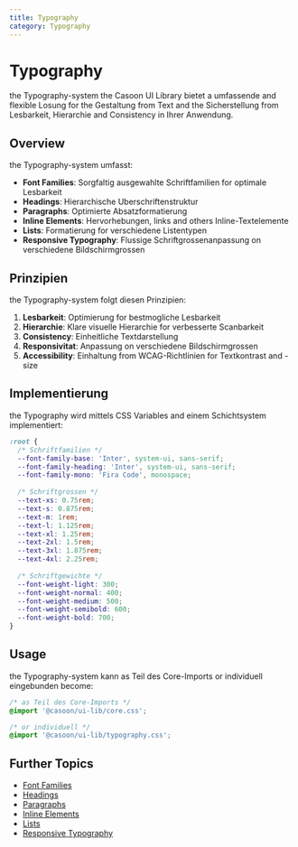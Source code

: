 ```yaml
---
title: Typography
category: Typography
---
```


# Typography

the Typography-system the Casoon UI Library bietet a umfassende and flexible Losung for the Gestaltung from Text and the Sicherstellung from Lesbarkeit, Hierarchie and Consistency in Ihrer Anwendung.

## Overview

the Typography-system umfasst:

- **Font Families**: Sorgfaltig ausgewahlte Schriftfamilien for optimale Lesbarkeit
- **Headings**: Hierarchische Uberschriftenstruktur
- **Paragraphs**: Optimierte Absatzformatierung
- **Inline Elements**: Hervorhebungen, links and others Inline-Textelemente
- **Lists**: Formatierung for verschiedene Listentypen
- **Responsive Typography**: Flussige Schriftgrossenanpassung on verschiedene Bildschirmgrossen

## Prinzipien

the Typography-system folgt diesen Prinzipien:

1. **Lesbarkeit**: Optimierung for bestmogliche Lesbarkeit
2. **Hierarchie**: Klare visuelle Hierarchie for verbesserte Scanbarkeit
3. **Consistency**: Einheitliche Textdarstellung
4. **Responsivitat**: Anpassung on verschiedene Bildschirmgrossen
5. **Accessibility**: Einhaltung from WCAG-Richtlinien for Textkontrast and -size

## Implementierung

the Typography wird mittels CSS Variables and einem Schichtsystem implementiert:

```css
:root {
  /* Schriftfamilien */
  --font-family-base: 'Inter', system-ui, sans-serif;
  --font-family-heading: 'Inter', system-ui, sans-serif;
  --font-family-mono: 'Fira Code', monospace;
  
  /* Schriftgrossen */
  --text-xs: 0.75rem;
  --text-s: 0.875rem;
  --text-m: 1rem;
  --text-l: 1.125rem;
  --text-xl: 1.25rem;
  --text-2xl: 1.5rem;
  --text-3xl: 1.875rem;
  --text-4xl: 2.25rem;
  
  /* Schriftgewichte */
  --font-weight-light: 300;
  --font-weight-normal: 400;
  --font-weight-medium: 500;
  --font-weight-semibold: 600;
  --font-weight-bold: 700;
}
```

## Usage

the Typography-system kann as Teil des Core-Imports or individuell eingebunden become:

```css
/* as Teil des Core-Imports */
@import '@casoon/ui-lib/core.css';

/* or individuell */
@import '@casoon/ui-lib/typography.css';
```

## Further Topics

- [Font Families](/typography/fonts)
- [Headings](/typography/headings)
- [Paragraphs](/typography/paragraphs)
- [Inline Elements](/typography/inline)
- [Lists](/typography/lists)
- [Responsive Typography](/typography/responsive) 